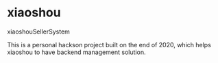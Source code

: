 # xiaoshou
xiaoshouSellerSystem

This is a personal hackson project built on the end of 2020, which helps xiaoshou to have backend management solution.
